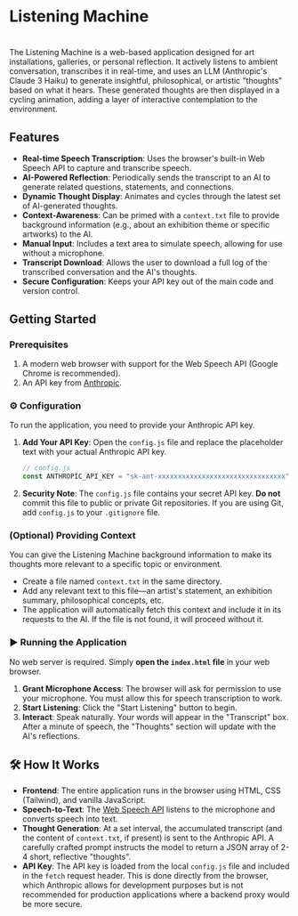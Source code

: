 # Listening Machine 
# 
The Listening Machine is a web-based application designed for art installations, galleries, or personal reflection. It actively listens to ambient conversation, transcribes it in real-time, and uses an LLM (Anthropic's Claude 3 Haiku) to generate insightful, philosophical, or artistic "thoughts" based on what it hears. These generated thoughts are then displayed in a cycling animation, adding a layer of interactive contemplation to the environment.

## Features

-   **Real-time Speech Transcription**: Uses the browser's built-in Web Speech API to capture and transcribe speech.
-   **AI-Powered Reflection**: Periodically sends the transcript to an AI to generate related questions, statements, and connections.
-   **Dynamic Thought Display**: Animates and cycles through the latest set of AI-generated thoughts.
-   **Context-Awareness**: Can be primed with a `context.txt` file to provide background information (e.g., about an exhibition theme or specific artworks) to the AI.
-   **Manual Input**: Includes a text area to simulate speech, allowing for use without a microphone.
-   **Transcript Download**: Allows the user to download a full log of the transcribed conversation and the AI's thoughts.
-   **Secure Configuration**: Keeps your API key out of the main code and version control.

## Getting Started

### Prerequisites

1.  A modern web browser with support for the Web Speech API (Google Chrome is recommended).
2.  An API key from [Anthropic](https://www.anthropic.com/claude).

### ⚙️ Configuration

To run the application, you need to provide your Anthropic API key.

1.  **Add Your API Key**: Open the `config.js` file and replace the placeholder text with your actual Anthropic API key.

    ```javascript
    // config.js
    const ANTHROPIC_API_KEY = "sk-ant-xxxxxxxxxxxxxxxxxxxxxxxxxxxxxxxx"; // <-- PASTE YOUR KEY HERE
    ```

2.  **Security Note**: The `config.js` file contains your secret API key. **Do not** commit this file to public or private Git repositories. If you are using Git, add `config.js` to your `.gitignore` file.

### (Optional) Providing Context

You can give the Listening Machine background information to make its thoughts more relevant to a specific topic or environment.

-   Create a file named `context.txt` in the same directory.
-   Add any relevant text to this file—an artist's statement, an exhibition summary, philosophical concepts, etc.
-   The application will automatically fetch this context and include it in its requests to the AI. If the file is not found, it will proceed without it.

### ▶️ Running the Application

No web server is required. Simply **open the `index.html` file** in your web browser.

1.  **Grant Microphone Access**: The browser will ask for permission to use your microphone. You must allow this for speech transcription to work.
2.  **Start Listening**: Click the "Start Listening" button to begin.
3.  **Interact**: Speak naturally. Your words will appear in the "Transcript" box. After a minute of speech, the "Thoughts" section will update with the AI's reflections.

## 🛠️ How It Works

-   **Frontend**: The entire application runs in the browser using HTML, CSS (Tailwind), and vanilla JavaScript.
-   **Speech-to-Text**: The [Web Speech API](https://developer.mozilla.org/en-US/docs/Web/API/Web_Speech_API) listens to the microphone and converts speech into text.
-   **Thought Generation**: At a set interval, the accumulated transcript (and the content of `context.txt`, if present) is sent to the Anthropic API. A carefully crafted prompt instructs the model to return a JSON array of 2-4 short, reflective "thoughts".
-   **API Key**: The API key is loaded from the local `config.js` file and included in the `fetch` request header. This is done directly from the browser, which Anthropic allows for development purposes but is not recommended for production applications where a backend proxy would be more secure.
